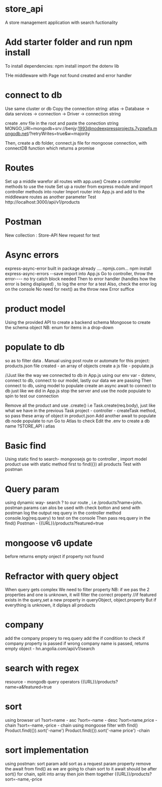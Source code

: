 # store_api
A store management application with search fuctionality

# Add starter folder and run npm install
To install dependencies: npm install
import the dotenv lib

THe middleware with Page not found created and error handler

# connect to db
Use same cluster or db
Copy the connection string: atlas -> Database -> data services -> connection -> Driver -> connection string

create .env file in the root and paste the conection string
MONGO_URI=mongodb+srv://benjy:1993@nodeexpressprojects.7yzqwfq.mongodb.net/?retryWrites=true&w=majority

Then, create a db folder, connect.js file for mongoose connection, with connectDB function which returns a promise

# Routes
Set up a middle warefor all routes with app.use()
Create a controller methods to use the route
Set up a router from express module and import controller methods into router
Import router into App.js and add to the middleware routes as another parameter
Test http://localhost:3000/api/v1/products

# Postman
New collection : Store-API
New request for test

# Async errors
express-async-error built in package already .... npmjs.com... npm install express-async-errors --save
import into App.js
Go to controller, throw the error---- no try catch block needed
Then to error handler (handles how the error is being displayed) , to log the error for a test
Also, check the error log on the console
No need for next() as the throw new Error suffice

# product model
Using the provided API to create a backend schema
Mongoose to create the schema object
NB: enum for items in a drop-down

# populate to db
so as to filter data . Manual using post route or automate
for this project: products.json file created - an array of objects
create a js file - populate.js

//Just like the way we connected to db in App.js
using our env var - dotenv, connect to db, connect to our model, lastly our data we are passing
Then connect to db, using model to populate
create an async await to connect to db just like we did in App.js
stop the server and use the node populate to spin to test our connection

Remove all the product and use .create() i.e Task.create(req.body), just like what we have in the previous Task project - controller - createTask method, so pass these array of object in product.json
Add another await to populate db
node populate to run
Go to Atlas to check
Edit the .env to create a db name ?STORE_API i atlas

# Basic find
Using static
find to search- mongoosejs 
go to controller , import model product
use with static method first to find({}) all products
Test with postman 

# Query param
using dynamic way- search
? to our route , i.e /products?name=john. postman params can alos be used 
with check botton and send with postman
log the output req query in the controller method
console.log(req.query) to test on the console
Then pass req.query in the find()
Postman - {{URL}}/products?featured=true

# mongoose v6 update
before returns empty onject if property not found

# Refractor with query object
When query gets complex
We need to filter property
NB: if we pas the 2 properties and one is unknown, it will filter the correct property
 //if featured exists in the query,set a new property in queryObject, object.property
But if everything is unknown, it diplays all products

# company
add the company propery to req.query
add the if condition to check if company property is passed
if wrong company name is passed, returns empty object - hn.angolia.com/api/v1/search


# search with regex
resource - mongodb query operators
{{URL}}/products?name=a&featured=true

# sort
using browser url
?sort=name - asc
?sort=-name - desc
?sort=name,price - chain
?sort=-name,-price - chain
using mongoose
filter with find()
Product.find({}).sort('-name')
Product.find({}).sort('-name price') -chain

# sort implementation
using postman: sort param
add sort as a request param property
remove the await from find() as we are going to chain sort to it
await should be after sort()
for chain, split into array then join them together
{{URL}}/products?sort=-name,-price
